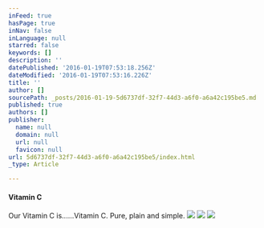 ```yaml
---
inFeed: true
hasPage: true
inNav: false
inLanguage: null
starred: false
keywords: []
description: ''
datePublished: '2016-01-19T07:53:18.256Z'
dateModified: '2016-01-19T07:53:16.226Z'
title: ''
author: []
sourcePath: _posts/2016-01-19-5d6737df-32f7-44d3-a6f0-a6a42c195be5.md
published: true
authors: []
publisher:
  name: null
  domain: null
  url: null
  favicon: null
url: 5d6737df-32f7-44d3-a6f0-a6a42c195be5/index.html
_type: Article

---
```

#### Vitamin C

Our Vitamin C is......Vitamin C. Pure, plain and simple.
![](https://the-grid-user-content.s3-us-west-2.amazonaws.com/474a28ad-ebd7-48d3-a78f-717530345009.jpg)
![](https://the-grid-user-content.s3-us-west-2.amazonaws.com/eda311d8-9e74-4fad-973f-13b5cccad05f.jpg)
![](https://the-grid-user-content.s3-us-west-2.amazonaws.com/8133d5a4-b760-4954-b57f-3bf91f83f116.jpg)